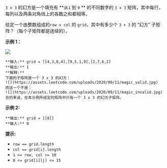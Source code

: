 `3 x 3` 的幻方是一个填充有  **从`1` 到 `9` ** 的不同数字的 `3 x 3` 矩阵，其中每行，每列以及两条对角线上的各数之和都相等。

给定一个由整数组成的`row x col` 的 `grid`，其中有多少个 `3 × 3` 的 “幻方” 子矩阵？（每个子矩阵都是连续的）。



**示例 1：**

![](https://assets.leetcode.com/uploads/2020/09/11/magic_main.jpg)

    
    
    **输入:** grid = [[4,3,8,4],[9,5,1,9],[2,7,6,2]
    **输出:** 1
    **解释:**
    下面的子矩阵是一个 3 x 3 的幻方：
    ![](https://assets.leetcode.com/uploads/2020/09/11/magic_valid.jpg)
    而这一个不是：
    ![](https://assets.leetcode.com/uploads/2020/09/11/magic_invalid.jpg)
    总的来说，在本示例所给定的矩阵中只有一个 3 x 3 的幻方子矩阵。
    

**示例 2:**

    
    
    **输出:** grid = [[8]]
    **输入:** 0
    



**提示:**

  * `row == grid.length`
  * `col == grid[i].length`
  * `1 <= row, col <= 10`
  * `0 <= grid[i][j] <= 15`


